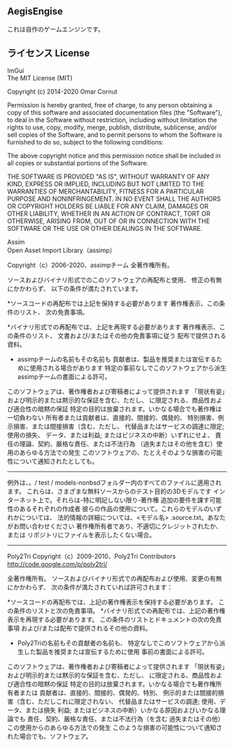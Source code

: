 ## AegisEngise

これは自作のゲームエンジンです。

## ライセンス License

ImGui  
The MIT License (MIT)

Copyright (c) 2014-2020 Omar Cornut

Permission is hereby granted, free of charge, to any person obtaining a copy
of this software and associated documentation files (the "Software"), to deal
in the Software without restriction, including without limitation the rights
to use, copy, modify, merge, publish, distribute, sublicense, and/or sell
copies of the Software, and to permit persons to whom the Software is
furnished to do so, subject to the following conditions:

The above copyright notice and this permission notice shall be included in all
copies or substantial portions of the Software.

THE SOFTWARE IS PROVIDED "AS IS", WITHOUT WARRANTY OF ANY KIND, EXPRESS OR
IMPLIED, INCLUDING BUT NOT LIMITED TO THE WARRANTIES OF MERCHANTABILITY,
FITNESS FOR A PARTICULAR PURPOSE AND NONINFRINGEMENT. IN NO EVENT SHALL THE
AUTHORS OR COPYRIGHT HOLDERS BE LIABLE FOR ANY CLAIM, DAMAGES OR OTHER
LIABILITY, WHETHER IN AN ACTION OF CONTRACT, TORT OR OTHERWISE, ARISING FROM,
OUT OF OR IN CONNECTION WITH THE SOFTWARE OR THE USE OR OTHER DEALINGS IN THE
SOFTWARE.

Assim  
Open Asset Import Library（assimp）

Copyright（c）2006-2020、assimpチーム
全著作権所有。

ソースおよびバイナリ形式でのこのソフトウェアの再配布と使用、
修正の有無にかかわらず、
以下の条件が満たされています。

*ソースコードの再配布では上記を保持する必要があります
  著作権表示、この条件のリスト、
  次の免責事項。

*バイナリ形式での再配布では、上記を再現する必要があります
  著作権表示、この条件のリスト、
  文書および/またはその他の免責事項に従う
  配布で提供される資料。

* assimpチームの名前もその名前も
  貢献者は、製品を推奨または宣伝するために使用される場合があります
  特定の事前なしでこのソフトウェアから派生
  assimpチームの書面による許可。

このソフトウェアは、著作権者および寄稿者によって提供されます
「現状有姿」および明示的または黙示的な保証を含む、ただし、
に限定される、商品性および適合性の暗黙の保証
特定の目的は放棄されます。いかなる場合でも著作権は一切負わない
所有者または貢献者は、直接的、間接的、偶発的、
特別損害、例示損害、または間接損害（含む、ただし、
代替品またはサービスの調達に限定; 使用の損失、
データ、または利益; またはビジネスの中断）いずれにせよ、
責任の理論、契約、厳格な責任、または不法行為
（過失またはその他を含む）使用のあらゆる方法での発生
このソフトウェアの、たとえそのような損害の可能性について通知されたとしても。



***************************************************** ****************************

例外は、。/ test / models-nonbsdフォルダー内のすべてのファイルに適用されます。
これらは、さまざまな無料ソースからのテスト目的の3Dモデルです
インターネット上で。それらは-特に明記しない限り-著作権
追加の要件を課す可能性のあるそれぞれの作成者
彼らの作品の使用について。これらのモデルのいずれかについては、
法的情報の詳細については、<モデル名> .source.txt。あなたがお問い合わせください
著作権所有者であり、不適切にクレジットされたか、または
リポジトリにファイルを表示したくない場合。


***************************************************** ****************************

Poly2Tri Copyright（c）2009-2010、Poly2Tri Contributors
http://code.google.com/p/poly2tri/

全著作権所有。
ソースおよびバイナリ形式での再配布および使用、変更の有無にかかわらず、
次の条件が満たされていれば許可されます：

*ソースコードの再配布では、上記の著作権表示を保持する必要があります。
  この条件のリストと次の免責事項。
*バイナリ形式での再配布では、上記の著作権表示を再現する必要があります。
  この条件のリストとドキュメントの次の免責事項
  および/または配布で提供されるその他の資料。
* Poly2Triの名前もその貢献者の名前も、
  特定なしでこのソフトウェアから派生した製品を推奨または宣伝するために使用
  事前の書面による許可。

このソフトウェアは、著作権者および寄稿者によって提供されます
「現状有姿」および明示的または黙示的な保証を含む、ただし、
に限定される、商品性および適合性の暗黙の保証
特定の目的は放棄されます。いかなる場合でも著作権所有者または
貢献者は、直接的、間接的、偶発的、特別、
例示的または間接的損害（含む、ただしこれに限定されない、
代替品またはサービスの調達; 使用、データ、または損失
利益; またはビジネスの中断）いかなる原因およびいかなる理論でも
責任、契約、厳格な責任、または不法行為（を含む
過失またはその他）この使用からのあらゆる方法での発生
このような損害の可能性について通知された場合でも、ソフトウェア。
